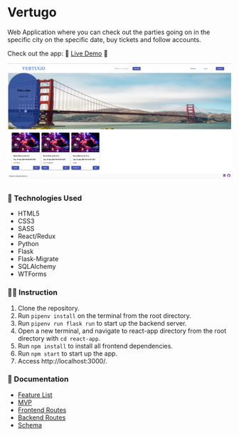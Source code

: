 # Vertugo

Web Application where you can check out the parties going on in the specific city on the specific date, buy tickets and follow accounts. 

Check out the app: 🥳 <a href="https://vertugo.herokuapp.com/" target="_blank">Live Demo</a> 🥳

![Vertugo main image](https://raw.githubusercontent.com/gane11/vertugo/main/react-app/public/vertugo.png)

### 🎹  Technologies Used

* HTML5
* CSS3
* SASS
* React/Redux
* Python
* Flask
* Flask-Migrate
* SQLAlchemy
* WTForms

###  🧑‍🚀 Instruction

1. Clone the repository.
2. Run `pipenv install` on the terminal from the root directory.
3. Run `pipenv run flask run` to start up the backend server.
4. Open a new terminal, and navigate to react-app directory from the root directory with `cd react-app`.
5. Run `npm install` to install all frontend dependencies.
6. Run `npm start` to start up the app.
7. Access http://localhost:3000/.

### 🦍  Documentation

* [Feature List](/documentation/featureList.md)
* [MVP](/documentation/MVP.md)
* [Frontend Routes](/documentation/frontendRoutes.md)
* [Backend Routes](/documentation/backendRoutes.md)
* [Schema](/documentation/schema.png)
